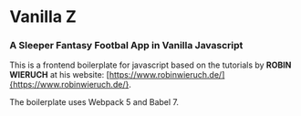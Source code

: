 
# Vanilla Z

### A Sleeper Fantasy Footbal App in Vanilla Javascript

This is a frontend boilerplate for javascript based on the tutorials
by **ROBIN WIERUCH** at his website: [https://www.robinwieruch.de/]{https://www.robinwieruch.de/}.

The boilerplate uses Webpack 5 and Babel 7.
